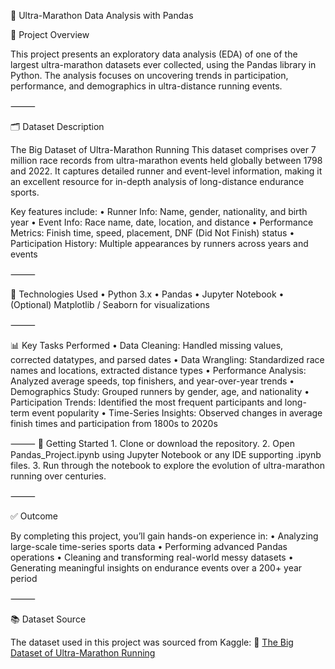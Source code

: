 🏃 Ultra-Marathon Data Analysis with Pandas

📌 Project Overview

This project presents an exploratory data analysis (EDA) of one of the largest ultra-marathon datasets ever collected, using the Pandas library in Python. The analysis focuses on uncovering trends in participation, performance, and demographics in ultra-distance running events.

⸻

🗂️ Dataset Description

The Big Dataset of Ultra-Marathon Running
This dataset comprises over 7 million race records from ultra-marathon events held globally between 1798 and 2022. It captures detailed runner and event-level information, making it an excellent resource for in-depth analysis of long-distance endurance sports.

Key features include:
	•	Runner Info: Name, gender, nationality, and birth year
	•	Event Info: Race name, date, location, and distance
	•	Performance Metrics: Finish time, speed, placement, DNF (Did Not Finish) status
	•	Participation History: Multiple appearances by runners across years and events

⸻

🔧 Technologies Used
	•	Python 3.x
	•	Pandas
	•	Jupyter Notebook
	•	(Optional) Matplotlib / Seaborn for visualizations

⸻

📊 Key Tasks Performed
	•	Data Cleaning: Handled missing values, corrected datatypes, and parsed dates
	•	Data Wrangling: Standardized race names and locations, extracted distance types
	•	Performance Analysis: Analyzed average speeds, top finishers, and year-over-year trends
	•	Demographics Study: Grouped runners by gender, age, and nationality
	•	Participation Trends: Identified the most frequent participants and long-term event popularity
	•	Time-Series Insights: Observed changes in average finish times and participation from 1800s to 2020s

⸻
🚀 Getting Started
	1.	Clone or download the repository.
	2.	Open Pandas_Project.ipynb using Jupyter Notebook or any IDE supporting .ipynb files.
	3.	Run through the notebook to explore the evolution of ultra-marathon running over centuries.

⸻

✅ Outcome

By completing this project, you’ll gain hands-on experience in:
	•	Analyzing large-scale time-series sports data
	•	Performing advanced Pandas operations
	•	Cleaning and transforming real-world messy datasets
	•	Generating meaningful insights on endurance events over a 200+ year period

⸻

📚 Dataset Source

The dataset used in this project was sourced from Kaggle:
🔗 [The Big Dataset of Ultra-Marathon Running](https://www.kaggle.com/datasets/aiaiaidavid/the-big-dataset-of-ultra-marathon-running/discussion/420633)

